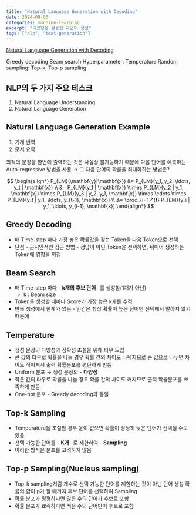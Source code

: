 ```yaml
---
title: "Natural Language Generation with Decoding"
date: 2024-09-06
categories: machine-learning
excerpt: "디코딩을 활용한 자연어 생성"
tags: ["nlp", "text-generation"]
---
```


[Natural Language Generation with Decoding](https://www.boostcourse.org/boostcampaitech7/lecture/1544453?isDesc=false)

Greedy decoding
Beam search
Hyperparameter: Temperature
Random sampling: Top-k, Top-p sampling

## NLP의 두 가지 주요 테스크

1. Natural Language Understanding
2. Natural Language Generation
<!-- -->

## Natural Language Generation Example

1. 기계 번역
2. 문서 요약
<!-- -->

최적의 문장을 한번에 출력하는 것은 사실상 불가능하기 때문에 다음 단어를 예측하는 Auto-regressive 방법을 사용
→ 그 다음 단어의 확률을 최대화하는 방법은?

$$
\begin{align*}
P_{LM}(\mathbf{y}|\mathbf{x}) &= P_{LM}(y_1, y_2, \ldots, y_t | \mathbf{x}) \\
&= P_{LM}(y_1 | \mathbf{x}) \times P_{LM}(y_2 | y_1, \mathbf{x}) \times P_{LM}(y_3 | y_2, y_1, \mathbf{x}) \times \cdots \times P_{LM}(y_t | y_1, \ldots, y_{t-1}, \mathbf{x}) \\
&= \prod_{i=1}^{t} P_{LM}(y_i | y_1, \ldots, y_{i-1}, \mathbf{x})
\end{align*}
$$

## Greedy Decoding

- 매 Time-step 마다 가장 높은 확률값을 갖는 Token을 다음 Token으로 선택
- 단점 - 근시안적인 접근 방법 - 정답이 아닌 Token을 선택하면, 뒤이어 생성하는 Token에 영향을 끼침
<!-- -->

## Beam Search

- 매 Time-step 마다 - **k개의 후보 단어**- 를 생성함(1개가 아닌)
  - k : Beam size
- Token을 생성할 때마다 Score가 가장 높은 k개를 추적
- 반복 생성에서 한계가 있음 - 인간은 항상 확률이 높은 단어만 선택해서 말하지 않기 때문에
<!-- -->

## Temperature

- 생성 문장의 다양성과 정확성 조절을 위해 타우 도입
- 큰 값의 타우로 확률을 나눌 경우 확률 간의 차이도 나눠지므로 큰 값으로 나누면 차이도 적어져서 출력 확률분포를 평탄하게 만듬
- Uniform 분포 → 생성 문장의 - **다양성**
- 작은 값의 타우로 확률을 나눌 경우 확률 간의 차이도 커지므로 출력 확률분포를 뾰족하게 만듬
- One-hot 분포 - Greedy decoding과 동일
<!-- -->

## Top-k Sampling

- Temperature을 조절할 경우 운이 없으면 확률이 상당히 낮은 단어가 선택될 수도 있음
- 선택 가능한 단어를 - **K개**- 로 제한하여 - **Sampling**
- 이러한 방식은 분포를 고려하지 않음

<!-- -->

## Top-p Sampling(Nucleus sampling)

- Top-k sampling처럼 개수로 선택 가능한 단어를 제한하는 것이 아닌 단어 생성 확률의 합이 p가 될 때까지 후보 단어를 선택하여 Sampling
- 확률 분포가 평평하다면 많은 수의 단어가 후보로 포함
- 확률 분포가 뾰족하다면 적은 수의 단어만이 후보로 포함
<!-- -->
